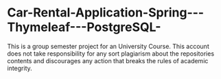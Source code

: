 # Car-Rental-Application-Spring---Thymeleaf---PostgreSQL-
This is a group semester project for an University Course. This account does not take responsibility for any sort plagiarism about the repositories contents and discourages any action that breaks the rules of academic integrity.    

